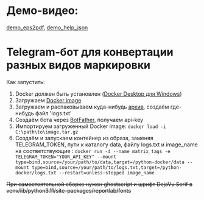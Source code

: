 
# Демо-видео: 
[demo_eps2pdf](https://drive.google.com/file/d/1nuYZzZGK_ig8Yq_j2Lfmn1HzqlPSMrMj/view?usp=drive_link), [demo_help_json](https://drive.google.com/file/d/1pDw9doz5UjWZkHsJQ5EN-XBZukx6-Vwc/view?usp=drive_link)

# **Telegram-бот для конвертации разных видов маркировки**
Как запустить:
1) Docker должен быть установлен ([Docker Desktop для Windows](https://docs.docker.com/desktop/install/windows-install/))
2) Загружаем [Docker image](https://drive.google.com/file/d/1zIc5n7WLXzZS8sP9EbSPmVg0ANyJh201/view?usp=drive_link)
3) Загружаем и распаковываем куда-нибудь [архив](https://drive.google.com/file/d/1GKw7m3H7ZiVigjqHALNgxHMDznZZyShy/view?usp=sharing), создаём где-нибудь файл 'logs.txt'
4) Создаём бота через [BotFather](https://t.me/BotFather), получаем api-key
5) Импортируем загруженный Docker image:
`docker load -i C:\path\to\image.tar.gz`
6) Создаём и запускаем контейнер из образа, заменяя TELEGRAM_TOKEN, пути к каталогу data, файлу logs.txt и image_name на соответствующие :
 `docker run -d --name matrix_tags -e TELEGRAM_TOKEN="YOUR_API_KEY" --mount type=bind,source=/your/path/to/data,target=/python-docker/data --mount type=bind,source=/your/path/to/logs.txt,target=/python-docker/logs.txt --restart=unless-stopped image_name`

~~При самостоятельной сборке нужен ghostscript и шрифт DejaVu Serif в venv/lib/python3.11/site-packages/reportlab/fonts~~

